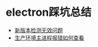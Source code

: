 # electron踩坑总结
- [新版本检测无效问题](https://github.com/coldblue123/electon-note/blob/main/page/version.md)
- [生产环境主进程报错如何查看](https://github.com/coldblue123/electon-note/blob/main/page/error-log.md)
